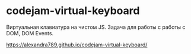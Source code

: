 # codejam-virtual-keyboard

Виртуальная клавиатура на чистом JS. Задача для работы с работы с DOM, DOM Events.

https://alexandra789.github.io/codejam-virtual-keyboard/